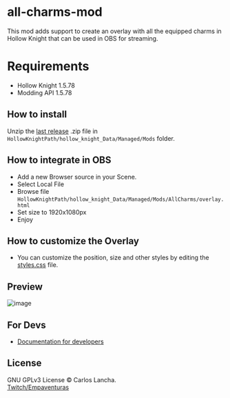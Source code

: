 # all-charms-mod

This mod adds support to create an overlay with all the equipped charms in Hollow Knight that can be used in OBS for streaming.

# Requirements
- Hollow Knight 1.5.78
- Modding API 1.5.78

## How to install

Unzip the [last release](https://github.com/carloslancha/all-charms-mod/releases/latest) .zip file in `HollowKnightPath/hollow_knight_Data/Managed/Mods` folder.

## How to integrate in OBS

- Add a new Browser source in your Scene.
- Select Local File
- Browse file `HollowKnightPath/hollow_knight_Data/Managed/Mods/AllCharms/overlay.html`
- Set size to 1920x1080px
- Enjoy

## How to customize the Overlay
- You can customize the position, size and other styles by editing the [styles.css](./AllCharms/Resources/styles.css) file.

## Preview

![image](https://user-images.githubusercontent.com/5803434/138606512-b9fc734d-69a2-49ec-8d60-5ab08283b1a0.png)

## For Devs
-	[Documentation for developers](./AllCharms/DEV.md)

## License

GNU GPLv3 License © Carlos Lancha.<br/>
[Twitch/Empaventuras](https://www.twitch.tv/empaventuras)